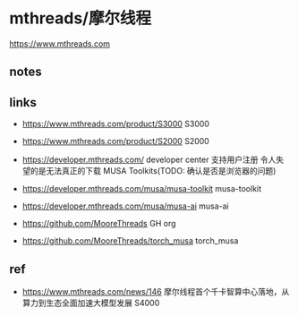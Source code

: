# mthreads/摩尔线程

https://www.mthreads.com

## notes

## links

- https://www.mthreads.com/product/S3000
  S3000
- https://www.mthreads.com/product/S2000
  S2000

- https://developer.mthreads.com/
  developer center
  支持用户注册
  令人失望的是无法真正的下载 MUSA Toolkits(TODO: 确认是否是浏览器的问题)

- https://developer.mthreads.com/musa/musa-toolkit
  musa-toolkit
- https://developer.mthreads.com/musa/musa-ai
  musa-ai

- https://github.com/MooreThreads
  GH org
- https://github.com/MooreThreads/torch_musa
  torch_musa

## ref

- https://www.mthreads.com/news/146
  摩尔线程首个千卡智算中心落地，从算力到生态全面加速大模型发展
  S4000
